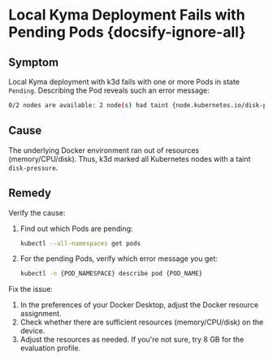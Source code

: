 # Local Kyma Deployment Fails with Pending Pods {docsify-ignore-all}

## Symptom

Local Kyma deployment with k3d fails with one or more Pods in state `Pending`.
Describing the Pod reveals such an error message:

```bash
0/2 nodes are available: 2 node(s) had taint {node.kubernetes.io/disk-pressure: }, that the pod didn't tolerate.
```

## Cause

The underlying Docker environment ran out of resources (memory/CPU/disk). 
Thus, k3d marked all Kubernetes nodes with a taint `disk-pressure`.

## Remedy

Verify the cause:

1. Find out which Pods are pending:
   ```bash
   kubectl --all-namespaces get pods
   ```
2. For the pending Pods, verify which error message you get:
   ```bash
   kubectl -n {POD_NAMESPACE} describe pod {POD_NAME}
   ```

Fix the issue:

1. In the preferences of your Docker Desktop, adjust the Docker resource assignment.
2. Check whether there are sufficient resources (memory/CPU/disk) on the device.
3. Adjust the resources as needed. If you're not sure, try 8 GB for the evaluation profile.
